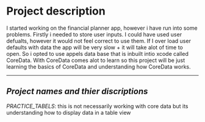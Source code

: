 # Project description

I started working on the financial planner app, however i have run into some problems. Firstly i needed to store user inputs. I could have used user defualts,
however it would not feel correct to use them. If I over load user defaults with data the app will be very slow + it will take alot of time to open. So i opted to
use appels data base that is inbuilt intio xcode called CoreData. With CoreData comes alot to learn so this project will be just learning the basics of CoreData 
and understanding how CoreData works.

--------------------------------------------------------------------------------------------------------------------------------

## *Project names and thier discriptions*

*PRACTICE_TABELS*: this is not necessarily working with core data but its understanding how to display data in a table view
